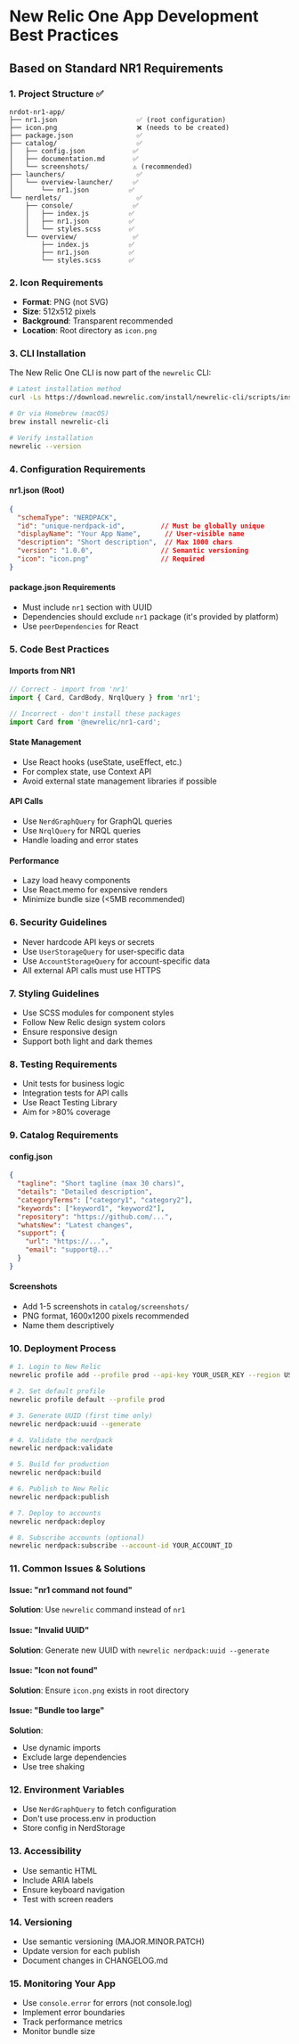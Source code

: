 # New Relic One App Development Best Practices

## Based on Standard NR1 Requirements

### 1. Project Structure ✅
```
nrdot-nr1-app/
├── nr1.json                    ✅ (root configuration)
├── icon.png                    ❌ (needs to be created)
├── package.json                ✅ 
├── catalog/                    ✅
│   ├── config.json            ✅
│   ├── documentation.md       ✅
│   └── screenshots/           ⚠️ (recommended)
├── launchers/                  ✅
│   └── overview-launcher/     ✅
│       └── nr1.json          ✅
└── nerdlets/                   ✅
    ├── console/               ✅
    │   ├── index.js          ✅
    │   ├── nr1.json          ✅
    │   └── styles.scss       ✅
    └── overview/              ✅
        ├── index.js          ✅
        ├── nr1.json          ✅
        └── styles.scss       ✅
```

### 2. Icon Requirements
- **Format**: PNG (not SVG)
- **Size**: 512x512 pixels
- **Background**: Transparent recommended
- **Location**: Root directory as `icon.png`

### 3. CLI Installation
The New Relic One CLI is now part of the `newrelic` CLI:
```bash
# Latest installation method
curl -Ls https://download.newrelic.com/install/newrelic-cli/scripts/install.sh | bash

# Or via Homebrew (macOS)
brew install newrelic-cli

# Verify installation
newrelic --version
```

### 4. Configuration Requirements

#### nr1.json (Root)
```json
{
  "schemaType": "NERDPACK",
  "id": "unique-nerdpack-id",         // Must be globally unique
  "displayName": "Your App Name",      // User-visible name
  "description": "Short description",  // Max 1000 chars
  "version": "1.0.0",                 // Semantic versioning
  "icon": "icon.png"                  // Required
}
```

#### package.json Requirements
- Must include `nr1` section with UUID
- Dependencies should exclude `nr1` package (it's provided by platform)
- Use `peerDependencies` for React

### 5. Code Best Practices

#### Imports from NR1
```javascript
// Correct - import from 'nr1'
import { Card, CardBody, NrqlQuery } from 'nr1';

// Incorrect - don't install these packages
import Card from '@newrelic/nr1-card';
```

#### State Management
- Use React hooks (useState, useEffect, etc.)
- For complex state, use Context API
- Avoid external state management libraries if possible

#### API Calls
- Use `NerdGraphQuery` for GraphQL queries
- Use `NrqlQuery` for NRQL queries
- Handle loading and error states

#### Performance
- Lazy load heavy components
- Use React.memo for expensive renders
- Minimize bundle size (<5MB recommended)

### 6. Security Guidelines
- Never hardcode API keys or secrets
- Use `UserStorageQuery` for user-specific data
- Use `AccountStorageQuery` for account-specific data
- All external API calls must use HTTPS

### 7. Styling Guidelines
- Use SCSS modules for component styles
- Follow New Relic design system colors
- Ensure responsive design
- Support both light and dark themes

### 8. Testing Requirements
- Unit tests for business logic
- Integration tests for API calls
- Use React Testing Library
- Aim for >80% coverage

### 9. Catalog Requirements

#### config.json
```json
{
  "tagline": "Short tagline (max 30 chars)",
  "details": "Detailed description",
  "categoryTerms": ["category1", "category2"],
  "keywords": ["keyword1", "keyword2"],
  "repository": "https://github.com/...",
  "whatsNew": "Latest changes",
  "support": {
    "url": "https://...",
    "email": "support@..."
  }
}
```

#### Screenshots
- Add 1-5 screenshots in `catalog/screenshots/`
- PNG format, 1600x1200 pixels recommended
- Name them descriptively

### 10. Deployment Process

```bash
# 1. Login to New Relic
newrelic profile add --profile prod --api-key YOUR_USER_KEY --region US

# 2. Set default profile
newrelic profile default --profile prod

# 3. Generate UUID (first time only)
newrelic nerdpack:uuid --generate

# 4. Validate the nerdpack
newrelic nerdpack:validate

# 5. Build for production
newrelic nerdpack:build

# 6. Publish to New Relic
newrelic nerdpack:publish

# 7. Deploy to accounts
newrelic nerdpack:deploy

# 8. Subscribe accounts (optional)
newrelic nerdpack:subscribe --account-id YOUR_ACCOUNT_ID
```

### 11. Common Issues & Solutions

#### Issue: "nr1 command not found"
**Solution**: Use `newrelic` command instead of `nr1`

#### Issue: "Invalid UUID"
**Solution**: Generate new UUID with `newrelic nerdpack:uuid --generate`

#### Issue: "Icon not found"
**Solution**: Ensure `icon.png` exists in root directory

#### Issue: "Bundle too large"
**Solution**: 
- Use dynamic imports
- Exclude large dependencies
- Use tree shaking

### 12. Environment Variables
- Use `NerdGraphQuery` to fetch configuration
- Don't use process.env in production
- Store config in NerdStorage

### 13. Accessibility
- Use semantic HTML
- Include ARIA labels
- Ensure keyboard navigation
- Test with screen readers

### 14. Versioning
- Use semantic versioning (MAJOR.MINOR.PATCH)
- Update version for each publish
- Document changes in CHANGELOG.md

### 15. Monitoring Your App
- Use `console.error` for errors (not console.log)
- Implement error boundaries
- Track performance metrics
- Monitor bundle size
